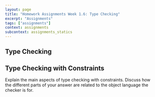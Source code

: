 ```yaml
---
layout: page
title: "Homework Assignments Week 1.6: Type Checking"
excerpt: "Assignments"
tags: ["assignments"]
context: assignments
subcontext: assignments_statics
---
```


## Type Checking



## Type Checking with Constraints

Explain the main aspects of type checking with constraints. Discuss
how the different parts of your answer are related to the object
language the checker is for.
